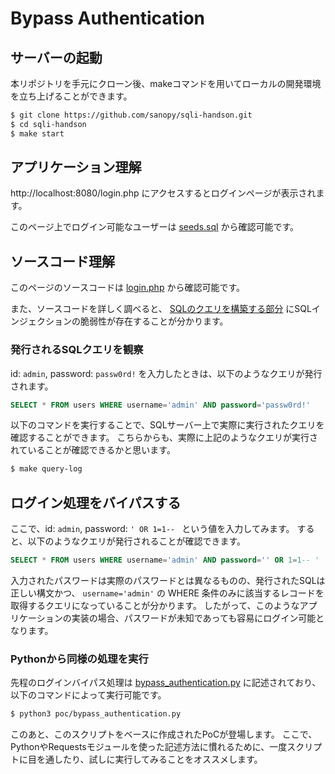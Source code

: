 # Bypass Authentication

## サーバーの起動

本リポジトリを手元にクローン後、makeコマンドを用いてローカルの開発環境を立ち上げることができます。

```bash
$ git clone https://github.com/sanopy/sqli-handson.git
$ cd sqli-handson
$ make start
```

## アプリケーション理解

http://localhost:8080/login.php にアクセスするとログインページが表示されます。

このページ上でログイン可能なユーザーは [seeds.sql](https://github.com/sanopy/sqli-handson/blob/main/docker/mysql/migrate/002_seeds.sql) から確認可能です。

## ソースコード理解

このページのソースコードは [login.php](https://github.com/sanopy/sqli-handson/blob/main/src/login.php) から確認可能です。

また、ソースコードを詳しく調べると、 [SQLのクエリを構築する部分](https://github.com/sanopy/sqli-handson/blob/56a474a59028ed45aef3af34d99f867158063a5e/src/login.php#L8) にSQLインジェクションの脆弱性が存在することが分かります。

### 発行されるSQLクエリを観察

id: `admin`, password: `passw0rd!` を入力したときは、以下のようなクエリが発行されます。

```sql
SELECT * FROM users WHERE username='admin' AND password='passw0rd!'
```

以下のコマンドを実行することで、SQLサーバー上で実際に実行されたクエリを確認することができます。
こちらからも、実際に上記のようなクエリが実行されていることが確認できるかと思います。

```bash
$ make query-log
```

## ログイン処理をバイパスする

ここで、id: `admin`, password: `' OR 1=1-- ` という値を入力してみます。
すると、以下のようなクエリが発行されることが確認できます。

```sql
SELECT * FROM users WHERE username='admin' AND password='' OR 1=1-- '
```

入力されたパスワードは実際のパスワードとは異なるものの、発行されたSQLは正しい構文かつ、 `username='admin'` の WHERE 条件のみに該当するレコードを取得するクエリになっていることが分かります。
したがって、このようなアプリケーションの実装の場合、パスワードが未知であっても容易にログイン可能となります。

### Pythonから同様の処理を実行

先程のログインバイパス処理は [bypass_authentication.py](https://github.com/sanopy/sqli-handson/blob/main/poc/bypass_authentication.py) に記述されており、以下のコマンドによって実行可能です。

```bash
$ python3 poc/bypass_authentication.py
```

このあと、このスクリプトをベースに作成されたPoCが登場します。
ここで、PythonやRequestsモジュールを使った記述方法に慣れるために、一度スクリプトに目を通したり、試しに実行してみることをオススメします。